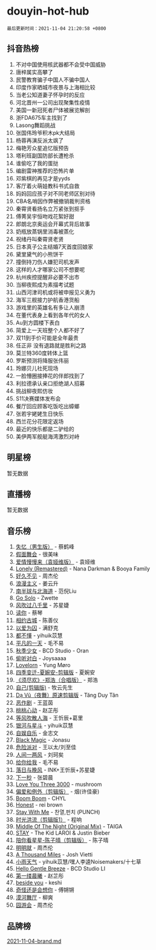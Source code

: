 # douyin-hot-hub

`最后更新时间：2021-11-04 21:20:58 +0800`

## 抖音热榜

1. 不对中国使用核武器都不会受中国威胁
1. 唐梓属实高攀了
1. 民警教育骗子中国人不骗中国人
1. 印度作家晒城市夜景与上海相比较
1. 当老公知道妻子怀孕时的反应
1. 河北晋州一公司出现聚集性疫情
1. 美国一新冠死者尸体被展览解剖
1. 浙FDA675车主找到了
1. Lasong舞蹈挑战
1. 张国伟玲爷积木pk大结局
1. 杨蓉再演反派太飒了
1. 梅艳芳众星追忆版预告
1. 塔利班副国防部长遭枪杀
1. 谁偷吃了我的蛋挞
1. 编剧雷神推荐的恐怖片单
1. 邓紫棋的再见才是yyds
1. 客厅着火萌娃教科书式自救
1. 妈妈回应孩子对不同老师区别对待
1. CBA名哨因作弊被撤销裁判资格
1. 秦霄贤看扬名立万紧张到抠手
1. 傅菁吴宇恒吻戏花絮好甜
1. 郎朗北京奥运会开幕式背后故事
1. 奶瓶放蒸锅里消毒被蒸化
1. 祝绪丹叫秦霄贤老贤
1. 日本真子公主结婚7天首度回娘家
1. 黛里黛气的小熊饼干
1. 撞倒持刀伤人嫌犯司机发声
1. 这样的人才哪家公司不想要呢
1. 杭州疾控提醒非必要不出市
1. 当柳夜熙成为素描考试题
1. 山西河津司机或将被申报见义勇为
1. 海军三舰接力护航香港货船
1. 游戏里的英雄名有多让人崩溃
1. 在董代表身上看到各年代的女人
1. Au到方圆楼下表白
1. 简爱上一天班整个人都不好了
1. 双11到手价可能是全年最贵
1. 任正非 没有退路就是胜利之路
1. 莫兰特360度转体上篮
1. 罗斯预测将降服张伟丽
1. 玲娜贝儿社死现场
1. 一脸懵圈接捧花的伴郎找到了
1. 利拉德承认亲口拒绝湖人招募
1. 挑战柳夜熙仿妆
1. S11决赛媒体发布会
1. 餐厅回应顾客吃饭吃出蟑螂
1. 张若宇姥姥生日快乐
1. 西兰花分花限定返场
1. 最近的快乐都是二驴给的
1. 美伊两军舰艇海湾激烈对峙

## 明星榜

暂无数据

## 直播榜

暂无数据

## 音乐榜

1. [失忆（男生版）](https://sf6-cdn-tos.douyinstatic.com/obj/tos-cn-ve-2774/886488823e4d448e9cefef2df680d397) - 蔡鹤峰
1. [假面舞会]() - 很美味
1. [爱情慢慢来（袁娅维版）]() - 袁娅维
1. [Lonely (Remastered)](https://sf6-cdn-tos.douyinstatic.com/obj/tos-cn-ve-2774/dfea66e39df34fe5bed8a5c9016328e7) - Nana Darkman & Booya Family
1. [好久不见]() - 周杰伦
1. [浪漫主义]() - 姜云升
1. [南半球与北海道](https://sf6-cdn-tos.douyinstatic.com/obj/tos-cn-ve-2774/0d1a6b330cf84ad39b8cf600a2849fbc) - 范倪Liu
1. [Go Solo](https://sf3-cdn-tos.douyinstatic.com/obj/tos-cn-ve-2774/eb00ff0b85ac4f8fa826807cda6b7f27) - Zwette
1. [风吹过八千里](https://sf6-cdn-tos.douyinstatic.com/obj/tos-cn-ve-2774/a1a6ff5c96de4f13890fedc3fd6d4c76) - 苏星婕
1. [读你](https://sf6-cdn-tos.douyinstatic.com/obj/tos-cn-ve-2774/92e4332dd20547b1a7f20064b4ab0152) - 蔡琴
1. [相约古城]() - 陈善仪
1. [以爱为囚]() - 满舒克
1. [都不懂](https://sf3-cdn-tos.douyinstatic.com/obj/tos-cn-ve-2774/be2cfb5dd2824c83925255d3bb4731d2) - yihuik苡慧
1. [平凡的一天]() - 毛不易
1. [秋季少女](https://sf6-cdn-tos.douyinstatic.com/obj/tos-cn-ve-2774/571d007b0f8b429796abac956ee9de28) - BCD Studio - Oran
1. [偷听对白](https://sf3-cdn-tos.douyinstatic.com/obj/tos-cn-ve-2774/01cb60c814e9481ba48ccb86e87f189f) - Joysaaaa
1. [Lovelorn](https://sf6-cdn-tos.douyinstatic.com/obj/tos-cn-ve-2774/a122e2b91e384cab8082633cf0b496db) - Yung Møro
1. [四季变迁-夏婉安-剪辑版](https://sf3-cdn-tos.douyinstatic.com/obj/tos-cn-ve-2774/f8ec8ab99e604a0184efc6a57d00a3bf) - 夏婉安
1. [《须尽欢》-郑浩（合唱版）](https://sf6-cdn-tos.douyinstatic.com/obj/tos-cn-ve-2774/07068018de1f4e2d9f3c5a54fbac3175) - 郑浩
1. [自己(剪辑版)](https://sf6-cdn-tos.douyinstatic.com/obj/tos-cn-ve-2774/0f656f7d78534d8da2c68d91b1b16357) - 牧云先生
1. [Dạ Vũ（夜舞）原速剪辑版](https://sf3-cdn-tos.douyinstatic.com/obj/tos-cn-ve-2774/95dc029a0dfd4865bbe861993fb97adf) - Tăng Duy Tân
1. [恶作剧]() - 王蓝茵
1. [桃桃心动]() - 赵芷彤
1. [等风吹散人海]() - 王忻辰+葛里
1. [银河与星斗](https://sf6-cdn-tos.douyinstatic.com/obj/tos-cn-ve-2774/cd29a9dd83664524b056312707bcfe34) - yihuik苡慧
1. [自娱自乐](https://sf6-cdn-tos.douyinstatic.com/obj/tos-cn-ve-2774/a63b6870e3b949d385737ae6f1303199) - 金志文
1. [Black Magic](https://sf6-cdn-tos.douyinstatic.com/obj/tos-cn-ve-2774/1991b910d45a40be9f9a9016a07b1fc9) - Jonasu
1. [危险派对](https://sf3-cdn-tos.douyinstatic.com/obj/tos-cn-ve-2774/bb2bd3bc2cc34436ba0091273d523e37) - 王以太/刘至佳
1. [人间一两风](https://sf3-cdn-tos.douyinstatic.com/obj/tos-cn-ve-2774/99ef875aaf16488ea38260684435f7b8) - 刘珂矣
1. [给你给我]() - 毛不易
1. [落日与晚风]() - INK+王忻辰+苏星婕
1. [下一秒](https://sf3-cdn-tos.douyinstatic.com/obj/tos-cn-ve-2774/16eedda97153423db2501ff6373be86a) - 张碧晨
1. [Love You Three 3000](https://sf3-cdn-tos.douyinstatic.com/obj/tos-cn-ve-2774/14c3499904284ba2b10ceccd92d1db62) - mushroom
1. [偏爱和例外（剪辑版）](https://sf3-cdn-tos.douyinstatic.com/obj/tos-cn-ve-2774/da27ed106928433583ac2861cc1a9cac) - 烟(许佳豪)
1. [Boom Boom](https://sf3-cdn-tos.douyinstatic.com/obj/tos-cn-ve-2774/734a506f0eef41528e2061edc0d8f5a8) - CHYL
1. [Honest](https://sf6-cdn-tos.douyinstatic.com/obj/tos-cn-ve-2774/1eb1b51d47e845aa8af3f97d0179a8e6) - rei brown
1. [Stay With Me](https://sf6-cdn-tos.douyinstatic.com/obj/tos-cn-ve-2774/1cb866d7e1354e5295456b1a4b374b9a) - 찬열,펀치 (PUNCH)
1. [时光洪流（剪辑版1）]() - 程响
1. [Middle Of The Night (Original Mix)](https://sf3-cdn-tos.douyinstatic.com/obj/tos-cn-ve-2774/78a1f43f4b764363a3038875126c4d4f) - TAIGA
1. [STAY](https://sf3-cdn-tos.douyinstatic.com/obj/tos-cn-ve-2774/888b40ee58934cae8d8ed1a96db93c57) - The Kid LAROI & Justin Bieber
1. [陪你看星星-陈子晴（剪辑版）](https://sf6-cdn-tos.douyinstatic.com/obj/tos-cn-ve-2774/697035f8ea2946dc9e2d38a45f00744c) - 陈子晴
1. [明明就]() - 周杰伦
1. [A Thousand Miles]() - Josh Vietti
1. [小雨天气]() - yihuik苡慧/嘿人李逵Noisemakers/十七草
1. [Hello Gentle Breeze](https://sf6-cdn-tos.douyinstatic.com/obj/tos-cn-ve-2774/88b4cbcefaa6479491ad529111860333) - BCD Studio LI
1. [第一缕晨曦](https://sf3-cdn-tos.douyinstatic.com/obj/tos-cn-ve-2774/60264a8bb80b4f4695ea1ece583c9d15) - 赵芷彤
1. [beside you](https://sf6-cdn-tos.douyinstatic.com/obj/tos-cn-ve-2774/34470730c1174b64a1fc486d58250603) - keshi
1. [奇怪还是会想你](https://sf3-cdn-tos.douyinstatic.com/obj/tos-cn-ve-2774/124322f5679541b594e4deac8fb895c3) - 傅锵锵
1. [漠河舞厅]() - 柳爽
1. [园游会]() - 周杰伦

## 品牌榜

[2021-11-04-brand.md](2021-11-04-brand.md)
